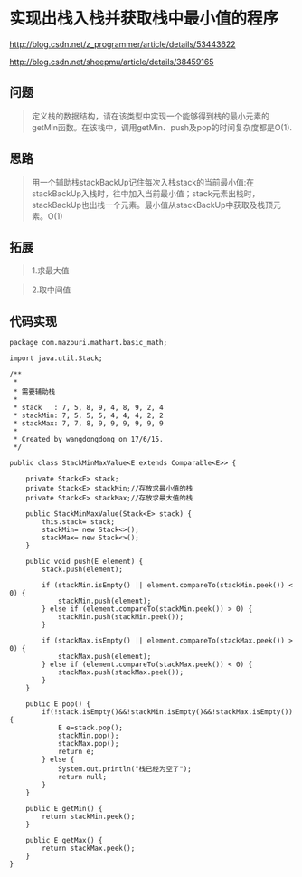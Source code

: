 # 实现出栈入栈并获取栈中最小值的程序

http://blog.csdn.net/z_programmer/article/details/53443622

http://blog.csdn.net/sheepmu/article/details/38459165

## 问题
> 定义栈的数据结构，请在该类型中实现一个能够得到栈的最小元素的getMin函数。在该栈中，调用getMin、push及pop的时间复杂度都是O(1).

## 思路
> 用一个辅助栈stackBackUp记住每次入栈stack的当前最小值:在stackBackUp入栈时，往中加入当前最小值；stack元素出栈时，stackBackUp也出栈一个元素。最小值从stackBackUp中获取及栈顶元素。O(1)

## 拓展
> 1.求最大值

> 2.取中间值

## 代码实现
```
package com.mazouri.mathart.basic_math;

import java.util.Stack;

/**
 * 
 * 需要辅助栈
 *
 * stack   : 7, 5, 8, 9, 4, 8, 9, 2, 4
 * stackMin: 7, 5, 5, 5, 4, 4, 4, 2, 2
 * stackMax: 7, 7, 8, 9, 9, 9, 9, 9, 9
 *
 * Created by wangdongdong on 17/6/15.
 */

public class StackMinMaxValue<E extends Comparable<E>> {

    private Stack<E> stack;
    private Stack<E> stackMin;//存放求最小值的栈
    private Stack<E> stackMax;//存放求最大值的栈

    public StackMinMaxValue(Stack<E> stack) {
        this.stack= stack;
        stackMin= new Stack<>();
        stackMax= new Stack<>();
    }

    public void push(E element) {
        stack.push(element);

        if (stackMin.isEmpty() || element.compareTo(stackMin.peek()) < 0) {
            stackMin.push(element);
        } else if (element.compareTo(stackMin.peek()) > 0) {
            stackMin.push(stackMin.peek());
        }

        if (stackMax.isEmpty() || element.compareTo(stackMax.peek()) > 0) {
            stackMax.push(element);
        } else if (element.compareTo(stackMax.peek()) < 0) {
            stackMax.push(stackMax.peek());
        }
    }

    public E pop() {
        if(!stack.isEmpty()&&!stackMin.isEmpty()&&!stackMax.isEmpty()) {
            E e=stack.pop();
            stackMin.pop();
            stackMax.pop();
            return e;
        } else {
            System.out.println("栈已经为空了");
            return null;
        }
    }

    public E getMin() {
        return stackMin.peek();
    }

    public E getMax() {
        return stackMax.peek();
    }
}
```




